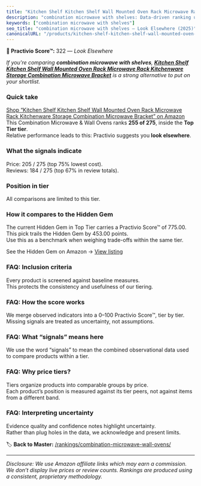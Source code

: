 ```yaml
---
title: "Kitchen Shelf Kitchen Shelf Wall Mounted Oven Rack Microwave Rack Kitchenware Storage Combination Microwave Bracket"
description: "combination microwave with shelves: Data-driven ranking using the Practivio Score™. Positioned by quality, value, demand, findability, momentum."
keywords: ["combination microwave with shelves"]
seo_title: "combination microwave with shelves — Look Elsewhere (2025)"
canonicalURL: "/products/kitchen-shelf-kitchen-shelf-wall-mounted-oven-rack-microwave-rack-kitchenware-storage-combination-microwave-bracket-B0DMMYCNJ6/"
---
```


**🚫 Practivio Score™:** 322 — _Look Elsewhere_


*If you're comparing **combination microwave with shelves**, **[Kitchen Shelf Kitchen Shelf Wall Mounted Oven Rack Microwave Rack Kitchenware Storage Combination Microwave Bracket](https://www.amazon.com/dp/B0DMMYCNJ6?tag=practivio-20)** is a strong alternative to put on your shortlist.*
### Quick take
[Shop “Kitchen Shelf Kitchen Shelf Wall Mounted Oven Rack Microwave Rack Kitchenware Storage Combination Microwave Bracket” on Amazon](https://www.amazon.com/dp/B0DMMYCNJ6?tag=practivio-20)
This Combination Microwave & Wall Ovens ranks **255 of 275**, inside the **Top Tier tier**.  
Relative performance leads to this: Practivio suggests you **look elsewhere**.

### What the signals indicate
Price: 205 / 275 (top 75% lowest cost).  
Reviews: 184 / 275 (top 67% in review totals).  

### Position in tier
All comparisons are limited to this tier.

### How it compares to the Hidden Gem
The current Hidden Gem in Top Tier carries a Practivio Score™ of 775.00.  
This pick trails the Hidden Gem by 453.00 points.  
Use this as a benchmark when weighing trade-offs within the same tier.  

See the Hidden Gem on Amazon → [View listing](https://www.amazon.com/dp/B081ZS7VSM?tag=practivio-20)

### FAQ: Inclusion criteria
Every product is screened against baseline measures.  
This protects the consistency and usefulness of our tiering.

### FAQ: How the score works
We merge observed indicators into a 0–100 Practivio Score™, tier by tier.  
Missing signals are treated as uncertainty, not assumptions.

### FAQ: What “signals” means here
We use the word “signals” to mean the combined observational data used to compare products within a tier.

### FAQ: Why price tiers?
Tiers organize products into comparable groups by price.  
Each product’s position is measured against its tier peers, not against items from a different band.

### FAQ: Interpreting uncertainty
Evidence quality and confidence notes highlight uncertainty.  
Rather than plug holes in the data, we acknowledge and present limits.


🏷️ **Back to Master:** [/rankings/combination-microwave-wall-ovens/](/rankings/combination-microwave-wall-ovens/)

---
_Disclosure: We use Amazon affiliate links which may earn a commission. We don’t display live prices or review counts. Rankings are produced using a consistent, proprietary methodology._
